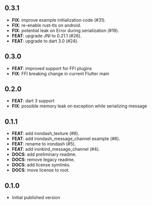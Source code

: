## 0.3.1

 - **FIX**: improve example initialization code (#31).
 - **FIX**: re-enable rust-tls on android.
 - **FIX**: potential leak on Error during serialization (#19).
 - **FEAT**: upgrade JNI to 0.21.1 (#26).
 - **FEAT**: upgrade to dart 3.0  (#24).

## 0.3.0

  - **FEAT**: improved support for FFI plugins
  - **FIX**: FFI breaking change in current Flutter main

## 0.2.0

  - **FEAT**: dart 3 support
  - **FIX**: possible memory leak on exception while serializing message

## 0.1.1

 - **FEAT**: add irondash_texture (#8).
 - **FEAT**: add irondash_message_channel example (#6).
 - **FEAT**: rename to irondash (#5).
 - **FEAT**: add ironbird_message_channel (#4).
 - **DOCS**: add preliminary readme.
 - **DOCS**: remove legacy readme.
 - **DOCS**: add license symlinks.
 - **DOCS**: move license to root.

## 0.1.0

* Initial published version

